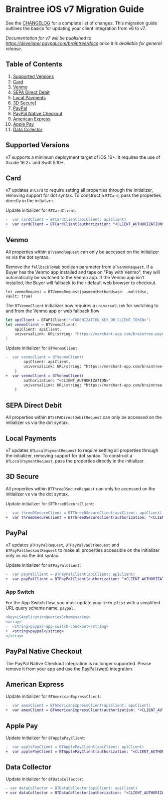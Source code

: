 # Braintree iOS v7 Migration Guide

See the [CHANGELOG](/CHANGELOG.md) for a complete list of changes. This migration guide outlines the basics for updating your client integration from v6 to v7.

_Documentation for v7 will be published to https://developer.paypal.com/braintree/docs once it is available for general release._

## Table of Contents

1. [Supported Versions](#supported-versions)
1. [Card](#card)
1. [Venmo](#venmo)
1. [SEPA Direct Debit](#sepa-direct-debit)
1. [Local Payments](#local-payments)
1. [3D Secure](#3d-secure)]
1. [PayPal](#paypal)
1. [PayPal Native Checkout](#paypal-native-checkout)
1. [American Express](#american-express)
1. [Apple Pay](#apple-pay)
1. [Data Collector](#data-collector)

## Supported Versions

v7 supports a minimum deployment target of iOS 16+. It requires the use of Xcode 16.2+ and Swift 5.10+.

## Card
v7 updates `BTCard` to require setting all properties through the initializer, removing support for dot syntax. To construct a `BTCard`, pass the properties directly in the initializer.

Update initializer for `BTCardClient`:
```diff
-  var cardClient = BTCardClient(apiClient: apiClient)
+  var cardClient = BTCardClient(authorization: "<CLIENT_AUTHORIZATION>")
```

## Venmo
All properties within `BTVenmoRequest` can only be accessed on the initializer vs via the dot syntax.

Remove the `fallbackToWeb` boolean parameter from `BTVenmoRequest`. If a Buyer has the Venmo app installed and taps on "Pay with Venmo", they will automatically be switched to the Venmo app. If the Venmo app isn't installed, the Buyer will fallback to their default web browser to checkout.

```
let venmoRequest = BTVenmoRequest(paymentMethodUsage: .multiUse, vault: true)
```

The `BTVenmoClient` initializer now requires a `universalLink` for switching to and from the Venmo app or web fallback flow

```swift
let apiClient = BTAPIClient("<TOKENIZATION_KEY_OR_CLIENT_TOKEN>")
let venmoClient = BTVenmoClient(
    apiClient: apiClient, 
    universalLink: URL(string: "https://merchant-app.com/braintree-payments")! // merchant universal link
)
```

Update initializer for `BTVenmoClient`:
```diff
-  var venmoClient = BTVenmoClient(
        apiClient: apiClient, 
        universalLink: URL(string: "https://merchant-app.com/braintree-payments")! // merchant universal link
    )
+  var venmoClient = BTVenmoClient(
        authorization: "<CLIENT_AUTHORIZATION>"
        universalLink: URL(string: "https://merchant-app.com/braintree-payments")! // merchant universal link
    )
```


## SEPA Direct Debit
All properties within `BTSEPADirectDebitRequest` can only be accessed on the initializer vs via the dot syntax.

## Local Payments
v7 updates `BTLocalPaymentRequest` to require setting all properties through the initializer, removing support for dot syntax. To construct a `BTLocalPaymentRequest`, pass the properties directly in the initializer.

## 3D Secure
All properties within `BTThreeDSecureRequest` can only be accessed on the initializer vs via the dot syntax.

Update initializer for `BTThreeDSecureClient`:
```diff
-  var threeDSecureClient = BTThreeDSecureClient(apiClient: apiClient)    
+  var threeDSecureClient = BTThreeDSecureClient(authorization: "<CLIENT_AUTHORIZATION>")
```

## PayPal

v7 updates `BTPayPalRequest`, `BTPayPalVaultRequest` and `BTPayPalCheckoutRequest` to make all properties accessible on the initializer only vs via the dot syntax.

Update initializer for `BTPayPalClient`:
```diff
-  var payPalClient = BTPayPalClient(apiClient: apiClient)
+  var payPalClient = BTPayPalClient(authorization: "<CLIENT_AUTHORIZATION>")
```

### App Switch
For the App Switch flow, you must update your `info.plist` with a simplified URL query scheme name, `paypal`.

```diff
<key>LSApplicationQueriesSchemes</key>
<array>
-  <string>paypal-app-switch-checkout</string>
+  <string>paypal</string>
</array>
```

## PayPal Native Checkout
The PayPal Native Checkout integration is no longer supported. Please remove it from your app and 
use the [PayPal (web)](https://developer.paypal.com/braintree/docs/guides/paypal/overview/ios/v6) integration.

## American Express
Update initializer for `BTAmericanExpressClient`:
```diff
-  var amexClient = BTAmericanExpressClient(apiClient: apiClient)
+  var amexClient = BTAmericanExpressClient(authorization: "<CLIENT_AUTHORIZATION>")
```

## Apple Pay
Update initializer for `BTApplePayClient`:
```diff
-  var applePayClient = BTApplePayClient(apiClient: apiClient)
+  var applePayClient = BTApplePayClient(authorization: "<CLIENT_AUTHORIZATION>")
```

## Data Collector
Update initializer for `BTDataCollector`:
```diff
- var dataCollector = BTDataCollector(apiClient: apiClient)
+ var dataCollector = BTDataCollector(authorization: "<CLIENT_AUTHORIZATION>")
```
